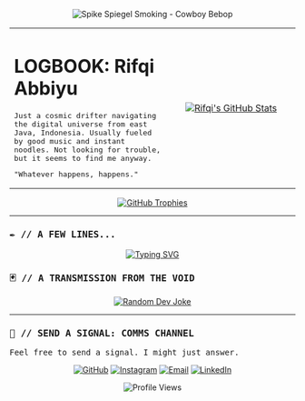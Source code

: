 <p align="center">
  <img src="https://github.com/RifqiAbbiyu6822/gifmd/blob/main/spike-spiegel-smoking-cowboy-bebop-moewalls-com%20(1)%20(1)%20(1).gif" alt="Spike Spiegel Smoking - Cowboy Bebop"/>
</p>

<table>
  <tr>
    <td valign="top">
      <h1 align="left">LOGBOOK: Rifqi Abbiyu</h1>
      <samp>
        <p align="left">
          Just a cosmic drifter navigating the digital universe from east Java, Indonesia. Usually fueled by good music and instant noodles. Not looking for trouble, but it seems to find me anyway.
        </p>
        <p align="left">
          "Whatever happens, happens."
        </p>
      </samp>
    </td>
    <td width="45%" align="center">
      <a href="https://github.com/anuraghazra/github-readme-stats">
        <img src="https://github-readme-stats.vercel.app/api?username=RifqiAbbiyu6822&show_icons=true&theme=tokyonight&hide_border=true&include_all_commits=true&count_private=true" alt="Rifqi's GitHub Stats"/>
      </a>
    </td>
  </tr>
</table>

<div align="center">
  <a href="https://github.com/ryo-ma/github-profile-trophy">
    <img src="https://github-profile-trophy.vercel.app/?username=RifqiAbbiyu6822&theme=tokyonight&column=7&margin-w=15&margin-h=15" alt="GitHub Trophies"/>
  </a>
</div>

---

### <samp> ✒️ // A FEW LINES... </samp>

<p align="center">
  <a href="https://git.io/typing-svg">
    <img src="https://readme-typing-svg.demolab.com?font=Fira+Code&size=18&pause=1000&color=58A6FF&width=435&lines=3...2...1...+Let's+Jam;Navigating+the+digital+cosmos...;Hunting+for+bugs+and+bounties.;Whatever+happens,+happens." alt="Typing SVG" />
  </a>
</p>

### <samp> 🃏 // A TRANSMISSION FROM THE VOID </samp>

<p align="center">
  <a href="https://github.com/techgaun/github-readme-jokes">
    <img src="https://readme-jokes.vercel.app/api?theme=tokyonight&hide_border=true" alt="Random Dev Joke"/>
  </a>
</p>

---

### <samp> 📡 // SEND A SIGNAL: COMMS CHANNEL </samp>

<samp>Feel free to send a signal. I might just answer.</samp>

<p align="center">
  <a href="https://github.com/RifqiAbbiyu6822" target="_blank"><img alt="GitHub" src="https://img.shields.io/badge/GitHub-181717?style=for-the-badge&logo=github&logoColor=white"></a>
  <a href="https://instagram.com/rifqiabbiyu_" target="_blank"><img alt="Instagram" src="https://img.shields.io/badge/Instagram-E4405F?style=for-the-badge&logo=instagram&logoColor=white"></a>
  <a href="mailto:[imneon2003@gmail.com]" target="_blank"><img alt="Email" src="https://img.shields.io/badge/Email-D14836?style=for-the-badge&logo=gmail&logoColor=white"></a>
  <a href="https://www.linkedin.com/in/rifqiabbiyu/" target="_blank"><img alt="LinkedIn" src="https://img.shields.io/badge/Portfolio-4A90E2?style=for-the-badge&logo=briefcase&logoColor=white"></a>
</p>

<p align="center">
  <img src="https://komarev.com/ghpvc/?username=RifqiAbbiyu6822&label=VISITORS&color=blueviolet&style=flat-square" alt="Profile Views"/>
</p>
